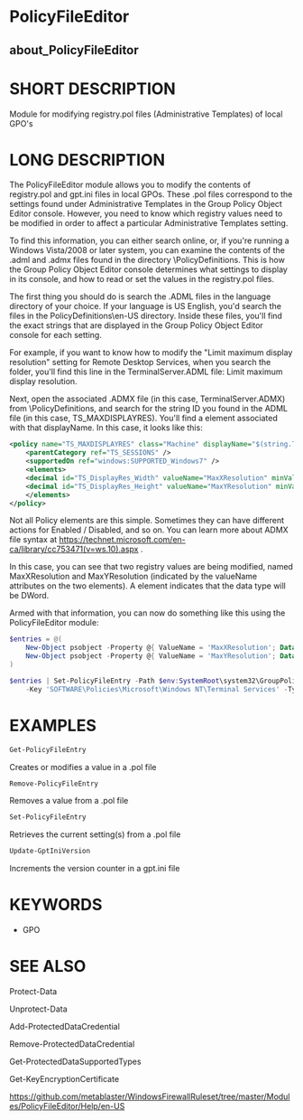 
# PolicyFileEditor

## about_PolicyFileEditor

# SHORT DESCRIPTION

Module for modifying registry.pol files (Administrative Templates) of local GPO's

# LONG DESCRIPTION

The PolicyFileEditor module allows you to modify the contents of registry.pol and gpt.ini files
in local GPOs.  These .pol files correspond to the settings found under Administrative Templates
in the Group Policy Object Editor console.  However, you need to know which registry values need
to be modified in order to affect a particular Administrative Templates setting.

To find this information, you can either search online, or, if you're running a Windows Vista/2008
or later system, you can examine the contents of the .adml and .admx files found in the directory
<SystemRoot>\PolicyDefinitions.  This is how the Group Policy Object Editor console determines what
settings to display in its console, and how to read or set the values in the registry.pol files.

The first thing you should do is search the .ADML files in the language directory of your choice.
If your language is US English, you'd search the files in the PolicyDefinitions\en-US directory.
Inside these files, you'll find the exact strings that are displayed in the Group Policy Object
Editor console for each setting.

For example, if you want to know how to modify the "Limit maximum display resolution" setting
for Remote Desktop Services, when you search the folder, you'll find this line in the
TerminalServer.ADML file:  <string id="TS_MAXDISPLAYRES">Limit maximum display resolution</string>.

Next, open the associated .ADMX file (in this case, TerminalServer.ADMX) from <SystemRoot>\PolicyDefinitions,
and search for the string ID you found in the ADML file (in this case, TS_MAXDISPLAYRES).  You'll find a <policy>
element associated with that displayName.  In this case, it looks like this:

```xml
<policy name="TS_MAXDISPLAYRES" class="Machine" displayName="$(string.TS_MAXDISPLAYRES)" explainText="$(string.TS_MAXDISPLAYRES_EXPLAIN)" presentation="$(presentation.TS_MAXDISPLAYRES)" key="SOFTWARE\Policies\Microsoft\Windows NT\Terminal Services">
    <parentCategory ref="TS_SESSIONS" />
    <supportedOn ref="windows:SUPPORTED_Windows7" />
    <elements>
    <decimal id="TS_DisplayRes_Width" valueName="MaxXResolution" minValue="640" maxValue="8192" required="true"/>
    <decimal id="TS_DisplayRes_Height" valueName="MaxYResolution" minValue="480" maxValue="8192" required="true"/>
    </elements>
</policy>
```

Not all Policy elements are this simple.  Sometimes they can have different actions for Enabled / Disabled, and so on.
You can learn more about ADMX file syntax at https://technet.microsoft.com/en-ca/library/cc753471(v=ws.10).aspx .

In this case, you can see that two registry values are being modified, named MaxXResolution and MaxYResolution
(indicated by the valueName attributes on the two <decimal> elements).  A <decimal> element indicates that the
data type will be DWord.

Armed with that information, you can now do something like this using the PolicyFileEditor module:

```powershell
$entries = @(
    New-Object psobject -Property @{ ValueName = 'MaxXResolution'; Data = 1680 }
    New-Object psobject -Property @{ ValueName = 'MaxYResolution'; Data = 1050 }
)

$entries | Set-PolicyFileEntry -Path $env:SystemRoot\system32\GroupPolicy\Machine\registry.pol `
    -Key 'SOFTWARE\Policies\Microsoft\Windows NT\Terminal Services' -Type DWord
```

# EXAMPLES

```powershell
Get-PolicyFileEntry
```

Creates or modifies a value in a .pol file

```powershell
Remove-PolicyFileEntry
```

Removes a value from a .pol file

```powershell
Set-PolicyFileEntry
```

Retrieves the current setting(s) from a .pol file

```powershell
Update-GptIniVersion
```

Increments the version counter in a gpt.ini file

# KEYWORDS

- GPO

# SEE ALSO

Protect-Data

Unprotect-Data

Add-ProtectedDataCredential

Remove-ProtectedDataCredential

Get-ProtectedDataSupportedTypes

Get-KeyEncryptionCertificate

https://github.com/metablaster/WindowsFirewallRuleset/tree/master/Modules/PolicyFileEditor/Help/en-US
